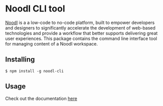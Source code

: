 # Noodl CLI tool

[Noodl](https://noodl.net) is a a low-code to no-code platform, built to empower developers and designers to significantly accelerate the development of web-based technologies and provide a workflow that better supports delivering great user experiences. This package contains the command line interface tool for managing content of a Noodl workspace. 

## Installing


```shell
$ npm install -g noodl-cli
```


## Usage

Check out the documentation [here](http://docs.noodl.net/#/extending/)
